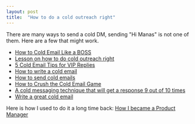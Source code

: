 ```yaml
---
layout: post
title:  "How to do a cold outreach right"
---
```


There are many ways to send a cold DM, sending "Hi Manas" is not one of them. Here are a few that might work.

- [How to Cold Email Like a BOSS](https://copywritingcourse.com/heres-how-to-cold-email-like-a-boss/)
- [Lesson on how to do cold outreach right](https://mobile.twitter.com/ShaanVP/status/1357058739551932417)
- [5 Cold Email Tips for VIP Replies](https://okdork.com/how-to-email-a-busy-vip-5-tips-for-connecting-with-a-cold-email/)
- [How to write a cold email](https://sriramk.com/coldemail)
- [How to send cold emails](https://mobile.twitter.com/david_perell/status/1209564849572855813)
- [How to Crush the Cold Email Game](https://medium.com/alpaca-vc/how-to-crush-the-cold-email-game-1785658a1222#.cyjd3zjrp)
- [A cold messaging technique that will get a response 9 out of 10 times](https://www.linkedin.com/feed/update/activity:6422148864291139584/)
- [Write a great cold email](https://mobile.twitter.com/SahilBloom/status/1452375554825486336)

Here is how I used to do it a long time back: [How I became a Product Manager](https://manassaloi.com/2018/03/30/how-i-became-pm.html)
